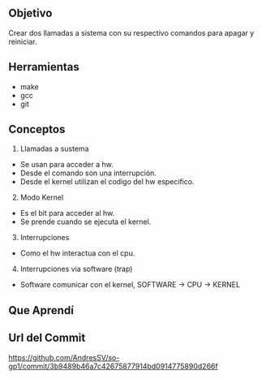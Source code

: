 ## Objetivo
Crear dos llamadas a sistema con su respectivo comandos para apagar y reiniciar.

## Herramientas 
* make
* gcc
* git

## Conceptos
1) Llamadas a sustema
  + Se usan para acceder a hw.
  + Desde el comando son una interrupción.
  + Desde el kernel utilizan el codigo del hw especifico.

2) Modo Kernel
  + Es el bit para acceder al hw.
  + Se prende cuando se ejecuta el kernel.

3) Interrupciones
  + Como el hw interactua con el cpu.

4) Interrupciones via software (trap)
  + Software comunicar con el kernel, SOFTWARE -> CPU -> KERNEL
  
## Que Aprendí

## Url del Commit

https://github.com/AndresSV/so-gp1/commit/3b9489b46a7c42675877914bd0914775890d266f

